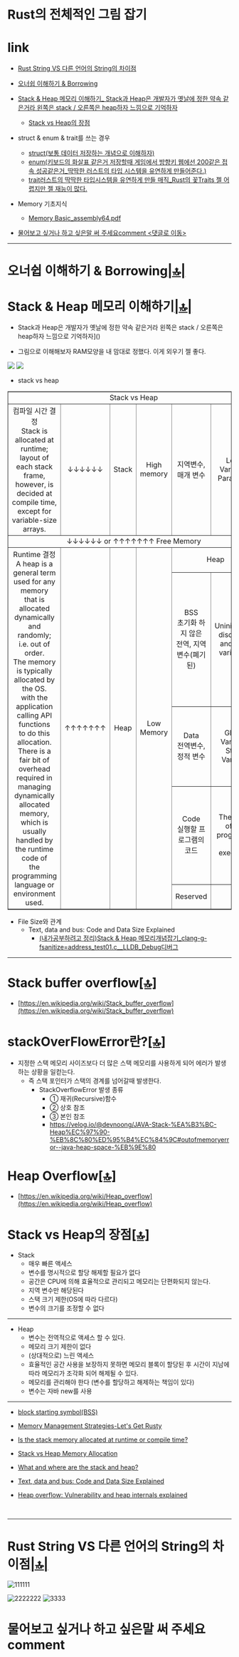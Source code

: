 # Rust의 전체적인 그림 잡기

# link

- [Rust String VS 다른 언어의 String의 차이점](#rust-string-vs-다른-언어의-차이점)

- [오너쉽 이해하기 &  Borrowing]()
- [Stack & Heap 메모리 이해하기_ Stack과 Heap은 개발자가 옛날에 정한  약속 같은거라 왼쪽은 stack / 오른쪽은 heap하자 느낌으로 기억하자]()
  - [Stack vs Heap의 장점](#stack-vs-heap의-장점)

- struct & enum & trait를 쓰는 경우
  - [struct(보통 데이터 저장하는 개념으로 이해하자)]()
  - [enum(키보드의 화살표 같은거 저장할때 게임에서 방향키  웹에선 200같은 접속 성공같은거_딱딱한 러스트의 타입 시스템을 유연하게 만들어준다.)]()
  - [trait러스트의 딱딱한 타입시스템을 유연하게 만들 매직_Rust의 꽃Traits 젤 어렵지만 젤 재능이 많다.]()


- Memory 기초지식
    - [Memory Basic_assembly64.pdf](http://www.egr.unlv.edu/~ed/assembly64.pdf)

- [물어보고 싶거나 하고 싶은말 써 주세요comment <댓글로 이동>](#comment)


<hr />

# 오너쉽 이해하기 &  Borrowing[|🔝|](#link)



# Stack & Heap 메모리 이해하기[|🔝|](#link)

- Stack과 Heap은 개발자가 옛날에 정한  약속 같은거라 왼쪽은 stack / 오른쪽은 heap하자 느낌으로 기억하자]()

- 그림으로 이해해보자 RAM모양을 내 맘대로 정했다. 이게 외우기 젤 좋다.

<img src="https://github.com/user-attachments/assets/8f35a1e5-db8c-4f77-8ad0-99cf01ebf434" />

<img src="https://github.com/user-attachments/assets/87213ad9-8b8b-43ef-8ab8-35c4eebe623a" />


<br />

- stack vs heap

<table border="1">
    <tr>
    <td colspan="6" align="center">Stack vs Heap</td>
    </tr>
    <tr align="center">
        <td>컴파일 시간 결정<br>Stack is allocated at runtime;<br>layout of each stack frame,<br>however, is decided at compile time,<br>except for variable-size<br>arrays.</td>
        <td>↓↓↓↓↓↓</td>
        <td>Stack</td>
        <td>High memory</td>
        <td>지역변수,  매개 변수</td>
        <td>Local Varialble, <br>Parameter</td>
    </tr>
    <tr align="center">
        <td colspan="6"> ↓↓↓↓↓↓  or  ↑↑↑↑↑↑↑  Free Memory</td>
    </tr>
    <tr align="center">
        <td rowspan="5">Runtime 결정<br> A heap is a general term used for any memory<br> that is allocated dynamically and randomly;<br> i.e. out of order.<br>The memory is typically allocated by the OS.<br>with the application calling API functions<br>to do this allocation. <br>There is a fair bit of<br> overhead required in managing<br>dynamically allocated memory, which is<br>usually handled by the runtime code of <br> the programming language or <br>environment used.</td>
        <td rowspan="5">↑↑↑↑↑↑↑</td>
        <td rowspan="5">Heap</td>
        <td rowspan="5">Low Memory</td>
        <td colspan="2">Heap</td>
    </tr>
    <tr align="center">
        <td>BSS<br>초기화 하지 않은<br>전역,  지역 변수(폐기된)</td>
        <td>Uninitialized<br>discharge and local<br>variables.</td>
    </tr>
    <tr align="center">
        <td>Data<br>전역변수,정적 변수</td>
        <td>Global Variable, Static Variable</td>
    </tr>
    <tr align="center">
        <td>Code<br>실행할 프로그램의 코드</td>
        <td>The Code of the program to be executed.</td>
    </tr>
    <tr align="center">
        <td>Reserved</td>
        <td></td>
    </tr>
</table>

- File Size와 관계
  - Text, data and bus: Code and Data Size Explained
    - [(내가공부하려고 정리)Stack & Heap 메모리개념잡기_clang-g-fsanitize=address_test01.c__LLDB_Debug디버그](https://youtu.be/OwQxo4sGVWo?si=0cj8CnTp6JWlII9q)

<hr>

# Stack buffer overflow[[🔝]](#link)
- [https://en.wikipedia.org/wiki/Stack_buffer_overflow](https://en.wikipedia.org/wiki/Stack_buffer_overflow)

# stackOverFlowError란?[[🔝]](#link)
- 지정한 스택 메모리 사이즈보다 더 많은 스택 메모리를 사용하게 되어 에러가 발생하는 상황을 일컫는다.
  - 즉 스택 포인터가 스택의 경계를 넘어갈때 발생한다.
    - StackOverflowError 발생 종류
      - ① 재귀(Recursive)함수
      - ② 상호 참조
      - ③ 본인 참조
      - https://velog.io/@devnoong/JAVA-Stack-%EA%B3%BC-Heap%EC%97%90-%EB%8C%80%ED%95%B4%EC%84%9C#outofmemoryerror--java-heap-space-%EB%9E%80
        
# Heap Overflow[[🔝]](#link)

- [https://en.wikipedia.org/wiki/Heap_overflow](https://en.wikipedia.org/wiki/Heap_overflow)


# Stack vs Heap의 장점[[🔝]](#link)

- Stack
  - 매우 빠른 액세스
  - 변수를 명시적으로 할당 해제할 필요가 없다
  - 공간은 CPU에 의해 효율적으로 관리되고 메모리는 단편화되지 않는다.
  - 지역 변수만 해당된다
  - 스택 크기 제한(OS에 따라 다르다)
  - 변수의 크기를 조정할 수 없다

<hr>

- Heap
  - 변수는 전역적으로 액세스 할 수 있다.
  - 메모리 크기 제한이 없다
  - (상대적으로) 느린 액세스
  - 효율적인 공간 사용을 보장하지 못하면 메모리 블록이 할당된 후 시간이 지남에 따라 메모리가 조각화 되어 해제될 수 있다.
  - 메모리를 관리해야 한다 (변수를 할당하고 해제하는 책임이 있다)
  - 변수는 자바 new를 사용



<hr />

- [block starting symbol(BSS)](https://en.wikipedia.org/wiki/.bss)


- [Memory Management Strategies-Let's Get Rusty](https://www.youtube.com/watch?v=GUZ_2gGWuPo)

- [Is the stack memory allocated at runtime or compile time?](https://stackoverflow.com/questions/10822176/is-the-stack-memory-allocated-at-runtime-or-compile-time#:~:text=Stack%20is%20allocated%20at%20runtime,except%20for%20variable%2Dsize%20arrays.&text=In%20addition%20to%20the%20layout,decided%20before%20the%20program%20runs.)


- [Stack vs Heap Memory Allocation](https://www.geeksforgeeks.org/stack-vs-heap-memory-allocation/)


- [What and where are the stack and heap?](https://stackoverflow.com/questions/79923/what-and-where-are-the-stack-and-heap#:~:text=A%20heap%20is%20a%20general,functions%20to%20do%20this%20allocation.)


- [Text, data and bus: Code and Data Size Explained](https://mcuoneclipse.com/2013/04/14/text-data-and-bss-code-and-data-size-explained/)


- [Heap overflow: Vulnerability and heap internals explained](https://resources.infosecinstitute.com/topic/heap-overflow-vulnerability-and-heap-internals-explained/)

<br />

<hr />


# Rust String VS 다른 언어의 String의 차이점[|🔝|](#link)

![111111](https://github.com/user-attachments/assets/3e9a790e-52ec-4980-b465-81c4f6b52576)

![2222222](https://github.com/user-attachments/assets/597fc72a-0adc-4054-a812-64434c1ca8bd)
![3333](https://github.com/user-attachments/assets/d0cf3663-ee6b-432b-9ca3-ceeb1bbd4cdb)


<h1 id="comment">물어보고 싶거나 하고 싶은말 써 주세요comment</h1>

<script src="https://utteranc.es/client.js" repo="YoungHaKim7/blog_comments_bot" issue-term="url"
    theme="github-light" crossorigin="anonymous" async>
</script>

